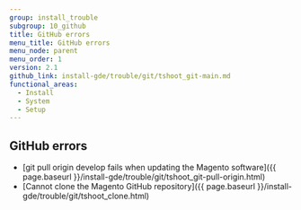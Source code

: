 ```yaml
---
group: install_trouble
subgroup: 10_github
title: GitHub errors
menu_title: GitHub errors
menu_node: parent
menu_order: 1
version: 2.1
github_link: install-gde/trouble/git/tshoot_git-main.md
functional_areas:
  - Install
  - System
  - Setup
---
```



## GitHub errors
*	[git pull origin develop fails when updating the Magento software]({{ page.baseurl }}/install-gde/trouble/git/tshoot_git-pull-origin.html)
*	[Cannot clone the Magento GitHub repository]({{ page.baseurl }}/install-gde/trouble/git/tshoot_clone.html)
